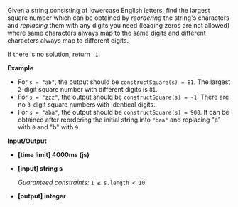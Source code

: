 ﻿Given a string consisting of lowercase English letters, find the largest square number which can be obtained by _reordering_ the string's characters and _replacing_ them with any digits you need (leading zeros are not allowed) where same characters always map to the same digits and different characters always map to different digits.

If there is no solution, return `-1`.

**Example**

*   For `s = "ab"`, the output should be
    `constructSquare(s) = 81`.
    The largest `2`-digit square number with different digits is `81`.
*   For `s = "zzz"`, the output should be
    `constructSquare(s) = -1`.
    There are no `3`-digit square numbers with identical digits.
*   For `s = "aba"`, the output should be
    `constructSquare(s) = 900`.
    It can be obtained after reordering the initial string into `"baa"` and replacing "a" with `0` and "b" with `9`.

**Input/Output**

*   **[time limit] 4000ms (js)**

*   **[input] string s**

    _Guaranteed constraints:_
    `1 ≤ s.length < 10`.

*   **[output] integer**